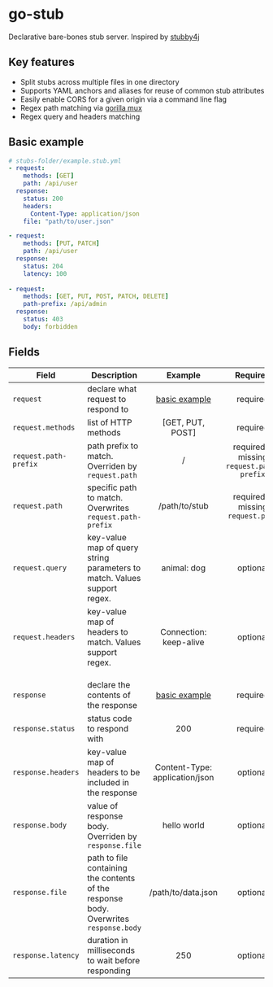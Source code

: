 # go-stub
Declarative bare-bones stub server. Inspired by [stubby4j](https://github.com/azagniotov/stubby4j)

## Key features
* Split stubs across multiple files in one directory
* Supports YAML anchors and aliases for reuse of common stub attributes
* Easily enable CORS for a given origin via a command line flag
* Regex path matching via [gorilla mux](https://github.com/gorilla/mux#matching-routes)
* Regex query and headers matching

## Basic example
```yaml
# stubs-folder/example.stub.yml
- request:
    methods: [GET]
    path: /api/user
  response:
    status: 200
    headers:
      Content-Type: application/json
    file: "path/to/user.json"

- request:
    methods: [PUT, PATCH]
    path: /api/user
  response:
    status: 204
    latency: 100
    
- request:
    methods: [GET, PUT, POST, PATCH, DELETE]
    path-prefix: /api/admin
  response:
    status: 403
    body: forbidden
```

## Fields
| Field                 | Description                                                                           |             Example             |                  Required                 |
|-----------------------|---------------------------------------------------------------------------------------|:-------------------------------:|:-----------------------------------------:|
| `request`             | declare what request to respond to                                                    | [basic example](#basic-example) |                  required                 |
| `request.methods`     | list of HTTP methods                                                                  |         [GET, PUT, POST]        |                  required                 |
| `request.path-prefix` | path prefix to match. Overriden by `request.path`                                     |                /                | required if missing `request.path-prefix` |
| `request.path`        | specific path to match. Overwrites `request.path-prefix`                              |          /path/to/stub          |     required if missing `request.path`    |
| `request.query`       | key-value map of query string parameters to match. Values support regex.              |           animal: dog           |                  optional                 |
| `request.headers`     | key-value map of headers to match. Values support regex.                              |      Connection: keep-alive     |                  optional                 |
|                                                                                                                                                                                             |
|                                                                                                                                                                                             |
|                                                                                                                                                                                             |
| `response`            | declare the contents of the response                                                  | [basic example](#basic-example) |                  required                 |
| `response.status`     | status code to respond with                                                           |               200               |                  required                 |
| `response.headers`    | key-value map of headers to be included in the response                               |  Content-Type: application/json |                  optional                 |
| `response.body`       | value of response body. Overriden by `response.file`                                  |           hello world           |                  optional                 |
| `response.file`       | path to file containing the contents of the response body. Overwrites `response.body` |        /path/to/data.json       |                  optional                 |
| `response.latency`    | duration in milliseconds to wait before responding                                    |               250               |                  optional                 |
